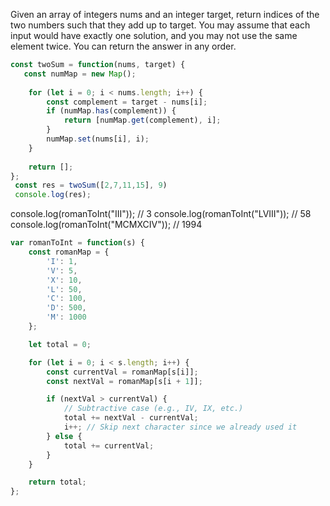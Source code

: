 Given an array of integers nums and an integer target, return indices of the two numbers such that they add up to target.
You may assume that each input would have exactly one solution, and you may not use the same element twice.
You can return the answer in any order.

```js
const twoSum = function(nums, target) {
   const numMap = new Map();
    
    for (let i = 0; i < nums.length; i++) {
        const complement = target - nums[i];
        if (numMap.has(complement)) {
            return [numMap.get(complement), i];
        }
        numMap.set(nums[i], i);
    }
    
    return [];
};
 const res = twoSum([2,7,11,15], 9)
 console.log(res);
```

console.log(romanToInt("III"));      // 3
console.log(romanToInt("LVIII"));    // 58
console.log(romanToInt("MCMXCIV"));  // 1994
```js
var romanToInt = function(s) {
    const romanMap = {
        'I': 1,
        'V': 5,
        'X': 10,
        'L': 50,
        'C': 100,
        'D': 500,
        'M': 1000
    };

    let total = 0;

    for (let i = 0; i < s.length; i++) {
        const currentVal = romanMap[s[i]];
        const nextVal = romanMap[s[i + 1]];

        if (nextVal > currentVal) {
            // Subtractive case (e.g., IV, IX, etc.)
            total += nextVal - currentVal;
            i++; // Skip next character since we already used it
        } else {
            total += currentVal;
        }
    }

    return total;
};
```

